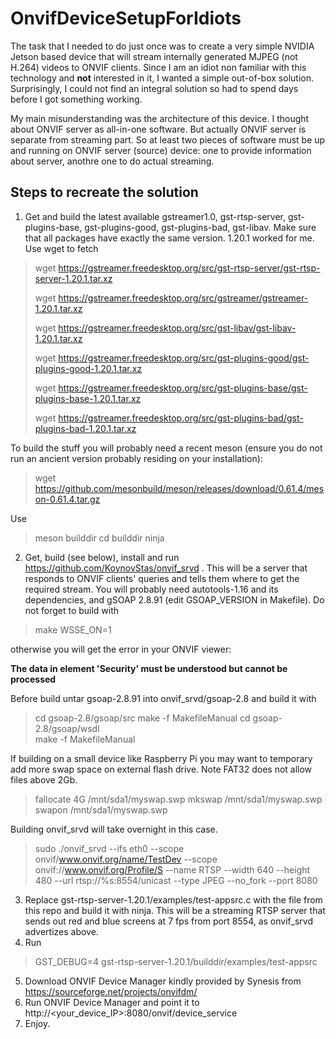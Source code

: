 # OnvifDeviceSetupForIdiots

The task that I needed to do just once was to create a very simple NVIDIA Jetson based device that will stream internally generated MJPEG (not H.264) videos  to ONVIF clients. Since I am an idiot non familiar with this technology and **not** interested in it, I wanted a simple out-of-box solution. Surprisingly, I could not find an integral solution so had to spend days before I got something working.

My main misunderstanding was the architecture of this device. I thought about ONVIF server as all-in-one software. But actually ONVIF server is separate from streaming part. So at least two pieces of software must be up and running on ONVIF server (source) device: one to provide information about server, anothre one to do actual streaming.

## Steps to recreate the solution

1. Get and build the latest available gstreamer1.0, gst-rtsp-server, gst-plugins-base, gst-plugins-good, gst-plugins-bad, gst-libav. Make sure that all packages have exactly the same version. 1.20.1 worked for me. Use wget to fetch
> wget https://gstreamer.freedesktop.org/src/gst-rtsp-server/gst-rtsp-server-1.20.1.tar.xz
> 
> wget https://gstreamer.freedesktop.org/src/gstreamer/gstreamer-1.20.1.tar.xz
> 
> wget https://gstreamer.freedesktop.org/src/gst-libav/gst-libav-1.20.1.tar.xz
> 
> wget https://gstreamer.freedesktop.org/src/gst-plugins-good/gst-plugins-good-1.20.1.tar.xz
> 
> wget https://gstreamer.freedesktop.org/src/gst-plugins-base/gst-plugins-base-1.20.1.tar.xz
> 
> wget https://gstreamer.freedesktop.org/src/gst-plugins-bad/gst-plugins-bad-1.20.1.tar.xz

To build the stuff you will probably need a recent meson (ensure you do not run an ancient version probably residing on your installation):
> wget https://github.com/mesonbuild/meson/releases/download/0.61.4/meson-0.61.4.tar.gz

Use 

>meson builddir
>cd builddir 
>ninja

2. Get, build (see below), install and run https://github.com/KoynovStas/onvif_srvd . This will be a server that responds to ONVIF clients' queries and tells them where to get the required stream. You will probably need autotools-1.16 and its dependencies, and gSOAP 2.8.91 (edit GSOAP_VERSION in Makefile). Do not forget to build with 

> make WSSE_ON=1

otherwise you will get the error in your ONVIF viewer:

**The data in element 'Security' must be understood but cannot be processed**

Before build untar gsoap-2.8.91 into onvif_srvd/gsoap-2.8 and build it with

> cd gsoap-2.8/gsoap/src
> make -f MakefileManual 
> cd gsoap-2.8/gsoap/wsdl  
> make -f MakefileManual 

If building on a small device like Raspberry Pi you may want to temporary add more swap space on external flash drive. Note FAT32 does not allow files above 2Gb.

> fallocate 4G /mnt/sda1/myswap.swp
> mkswap /mnt/sda1/myswap.swp
> swapon /mnt/sda1/myswap.swp

Building onvif_srvd will take overnight in this case.

> sudo ./onvif_srvd --ifs eth0 --scope onvif/www.onvif.org/name/TestDev --scope onvif://www.onvif.org/Profile/S --name RTSP --width 640 --height 480 --url rtsp://%s:8554/unicast --type JPEG --no_fork --port 8080

3. Replace gst-rtsp-server-1.20.1/examples/test-appsrc.c with the file from this repo and build it with ninja. This will be a streaming RTSP server that sends out red and blue screens at 7 fps from port 8554, as onvif_srvd advertizes above.
4. Run 
>GST_DEBUG=4 gst-rtsp-server-1.20.1/builddir/examples/test-appsrc 
5. Download ONVIF Device Manager kindly provided by Synesis from https://sourceforge.net/projects/onvifdm/
6. Run ONVIF Device Manager and point it to http://<your_device_IP>:8080/onvif/device_service
7. Enjoy.

